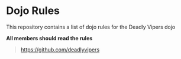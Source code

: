 Dojo Rules
==========

This repository contains a list of dojo rules for the Deadly Vipers dojo

**All members should read the rules**

> https://github.com/deadlyvipers
